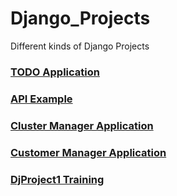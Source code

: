 # Django_Projects
Different kinds of Django Projects

### [TODO Application](https://github.com/udhayprakash/Django_Projects/tree/master/TODO_Application)

### [API Example](https://github.com/udhayprakash/Django_Projects/tree/master/API_EXAMPLE)

### [Cluster Manager Application](https://github.com/udhayprakash/Django_Projects/tree/master/CLUSTER_MANAGEMENT)

### [Customer Manager Application](https://github.com/udhayprakash/Django_Projects/tree/master/CustomerManager)

### [DjProject1 Training ](https://github.com/udhayprakash/Django_Projects/tree/master/DjProject1)
